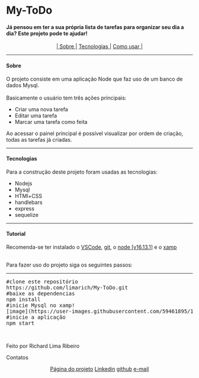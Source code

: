 <h1>My-ToDo</h1>
<h4>Já pensou em ter a sua própria lista de tarefas para organizar seu dia a dia? Este projeto pode te ajudar!</h4>
<p align="center">
  <a href="#sobre">| Sobre |</a>
  <a href="#tecnologias"> Tecnologias |</a>
  <a href="#tutorial"> Como usar |</a>
</p>
<hr>
<h4>Sobre</h4>
<p>O projeto consiste em uma aplicação Node que faz uso de um banco de dados Mysql.
<br><br>
Basicamente o usuário tem três ações principais:<ul><li>Criar uma nova tarefa</li><li>Editar uma tarefa</li> <li>Marcar uma tarefa como feita</li></ul>
Ao acessar o painel principal é possível visualizar por ordem de criação, todas as tarefas já criadas.
</p>
<hr>
<h4>Tecnologias</h4>
<p>
Para a construção deste projeto foram usadas as tecnologias:
 <ul> 
  <li>Nodejs</li>
  <li>Mysql</li>
  <li>HTMl+CSS</li>
  <li>handlebars</li>
  <li>express</li>
  <li>sequelize</li>
</ul>
</p>
<hr>
<h4>Tutorial</h4>
<h>Recomenda-se ter instalado o <a href="https://code.visualstudio.com/"> VSCode</a>, <a href="https://git-scm.com/downloads"> git</a>, o <a href="https://nodejs.org/en/"> node [v16.13.1]</a> e o <a href="https://www.apachefriends.org/pt_br/index.html">xamp</a></h>
<p>
  <br>
Para fazer uso do projeto siga os seguintes passos:
  <hr>
</p>
<pre>
#clone este repositório
https://github.com/limarich/My-ToDo.git
#baixe as dependencias
npm install
#inicie Mysql no xamp!
[image](https://user-images.githubusercontent.com/59461895/148439268-2557bf03-b0e1-4b36-80c6-91b36e2427b4.png)
#inicie a aplicação
npm start
</pre>
<br>
<p>Feito por Richard Lima Ribeiro</p>
<span>
  Contatos
</span>  
<br>
<p align="center">
<a href="https://limarich.github.io/My-ToDo/">Página do projeto</a>
<a href="https://www.linkedin.com/in/richard-lima-488b451a8/">Linkedin</a>
<a href="https://github.com/limarich/">github</a>
<a href="mailto:richard.esclima@gmail.com">e-mail</a>
</p>
